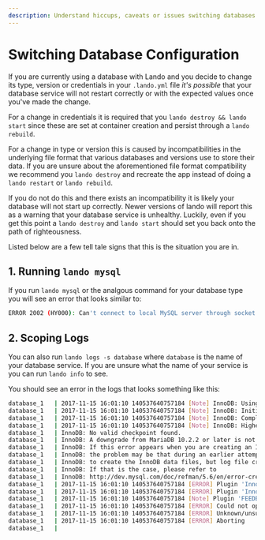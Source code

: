 ```yaml
---
description: Understand hiccups, caveats or issues switching databases when using Lando for local development.
---
```


# Switching Database Configuration

If you are currently using a database with Lando and you decide to change its type, version or credentials in your `.lando.yml` file *it's possible* that your database service will not restart correctly or with the expected values once you've made the change.

For a change in credentials it is required that you `lando destroy && lando start` since these are set at container creation and persist through a `lando rebuild`.

For a change in type or version this is caused by incompatibilities in the underlying file format that various databases and versions use to store their data. If you are unsure about the aforementioned file format compatibility we recommend you `lando destroy` and recreate the app instead of doing a `lando restart` or `lando rebuild`.

If you do not do this and there exists an incompatibility it is likely your database will not start up correctly. Newer versions of lando will report this as a warning that your database service is unhealthy. Luckily, even if you get this point a `lando destroy` and `lando start` should set you back onto the path of righteousness.

Listed below are a few tell tale signs that this is the situation you are in.

## 1. Running `lando mysql`

If you run `lando mysql` or the analgous command for your database type you will see an error that looks similar to:

```bash
ERROR 2002 (HY000): Can't connect to local MySQL server through socket '/var/run/mysqld/mysqld.sock' (2 "No such file or directory")
```

## 2. Scoping Logs

You can also run `lando logs -s database` where `database` is the name of your database service. If you are unsure what the name of your service is you can run `lando info` to see.

You should see an error in the logs that looks something like this:

```bash
database_1   | 2017-11-15 16:01:10 140537640757184 [Note] InnoDB: Using SSE crc32 instructions
database_1   | 2017-11-15 16:01:10 140537640757184 [Note] InnoDB: Initializing buffer pool, size = 384.0M
database_1   | 2017-11-15 16:01:10 140537640757184 [Note] InnoDB: Completed initialization of buffer pool
database_1   | 2017-11-15 16:01:10 140537640757184 [Note] InnoDB: Highest supported file format is Barracuda.
database_1   | InnoDB: No valid checkpoint found.
database_1   | InnoDB: A downgrade from MariaDB 10.2.2 or later is not supported.
database_1   | InnoDB: If this error appears when you are creating an InnoDB database,
database_1   | InnoDB: the problem may be that during an earlier attempt you managed
database_1   | InnoDB: to create the InnoDB data files, but log file creation failed.
database_1   | InnoDB: If that is the case, please refer to
database_1   | InnoDB: http://dev.mysql.com/doc/refman/5.6/en/error-creating-innodb.html
database_1   | 2017-11-15 16:01:10 140537640757184 [ERROR] Plugin 'InnoDB' init function returned error.
database_1   | 2017-11-15 16:01:10 140537640757184 [ERROR] Plugin 'InnoDB' registration as a STORAGE ENGINE failed.
database_1   | 2017-11-15 16:01:10 140537640757184 [Note] Plugin 'FEEDBACK' is disabled.
database_1   | 2017-11-15 16:01:10 140537640757184 [ERROR] Could not open mysql.plugin table. Some plugins may be not loaded
database_1   | 2017-11-15 16:01:10 140537640757184 [ERROR] Unknown/unsupported storage engine: innodb
database_1   | 2017-11-15 16:01:10 140537640757184 [ERROR] Aborting
database_1   |
```
